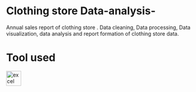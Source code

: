 # Clothing store Data-analysis-
Annual sales report of clothing store .
Data cleaning, Data processing, Data visualization, data analysis and report formation of clothing store data. 
# Tool used 
<p align="left"><a href="https://www.microsoft.com/en-us/microsoft-365/excel" target="_blank" rel="noreferrer"> <img src="https://img.icons8.com/color/512/microsoft-excel-2019--v1.png" alt="excel" width="40" height="40"/></a>
